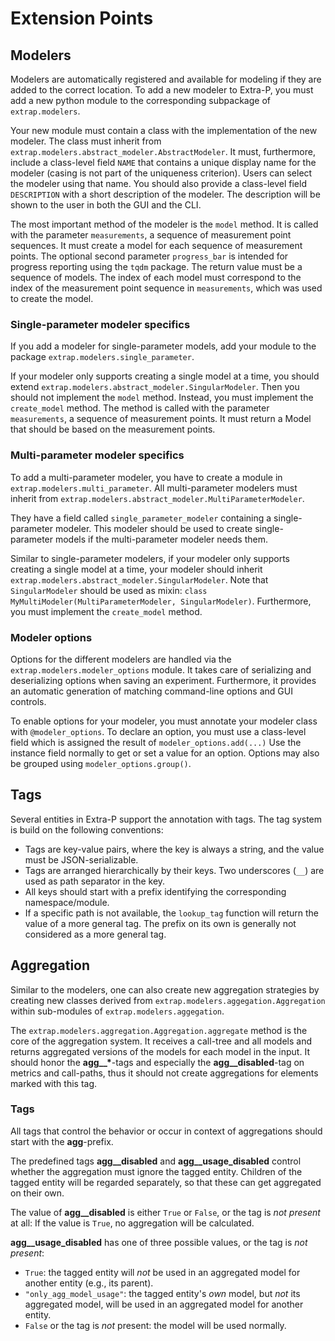 Extension Points
================

Modelers
--------

Modelers are automatically registered and available for modeling if they are added to the correct location.
To add a new modeler to Extra-P,  you must add a new python module to the corresponding subpackage of `extrap.modelers`. 

Your new module must contain a class with the implementation of the new modeler. The class must inherit
from `extrap.modelers.abstract_modeler.AbstractModeler`. It must, furthermore, include a class-level field `NAME` that
contains a unique display name for the modeler (casing is not part of the uniqueness criterion). Users can select the
modeler using that name. You should also provide a class-level field `DESCRIPTION` with a short description of the
modeler. The description will be shown to the user in both the GUI and the CLI.

The most important method of the modeler is the `model` method. It is called with the parameter `measurements`, a
sequence of measurement point sequences. It must create a model for each sequence of measurement points. The optional
second parameter `progress_bar` is intended for progress reporting using the `tqdm` package. The return value must be a
sequence of models. The index of each model must correspond to the index of the measurement point sequence
in `measurements`, which was used to create the model.

### Single-parameter modeler specifics

If you add a modeler for single-parameter models, add your module to the package `extrap.modelers.single_parameter`.

If your modeler only supports creating a single model at a time, you should extend `extrap.modelers.abstract_modeler.SingularModeler`.
Then you should not implement the `model` method. Instead, you must implement the `create_model` method.
The method is called with the parameter `measurements`, a sequence of measurement points. 
It must return a Model that should be based on the measurement points.

### Multi-parameter modeler specifics

To add a multi-parameter modeler, you have to create a module in `extrap.modelers.multi_parameter`.
All multi-parameter modelers must inherit from `extrap.modelers.abstract_modeler.MultiParameterModeler`.

They have a field called `single_parameter_modeler` containing a single-parameter modeler. 
This modeler should be used to create single-parameter models if the multi-parameter modeler needs them. 

Similar to single-parameter modelers, if your modeler only supports creating a single model at a time, 
your modeler should inherit `extrap.modelers.abstract_modeler.SingularModeler`. 
Note that `SingularModeler` should be used as mixin: `class MyMultiModeler(MultiParameterModeler, SingularModeler)`.
Furthermore, you must implement the `create_model` method.

### Modeler options

Options for the different modelers are handled via the `extrap.modelers.modeler_options` module.
It takes care of serializing and deserializing options when saving an experiment.
Furthermore, it provides an automatic generation of matching command-line options and GUI controls.

To enable options for your modeler, you must annotate your modeler class with `@modeler_options`.
To declare an option, you must use a class-level field which is assigned the result of `modeler_options.add(...)`
Use the instance field normally to get or set a value for an option.
Options may also be grouped using `modeler_options.group()`.

Tags
----

Several entities in Extra-P support the annotation with tags. The tag system is build on the following conventions:

* Tags are key-value pairs, where the key is always a string, and the value must be JSON-serializable.
* Tags are arranged hierarchically by their keys. Two underscores (`__`) are used as path separator in the key. 
* All keys should start with a prefix identifying the corresponding namespace/module.
* If a specific path is not available, the `lookup_tag` function will return the value of a more general tag. 
  The prefix on its own is generally not considered as a more general tag.
  

Aggregation
-----------

Similar to the modelers, one can also create new aggregation strategies by creating new classes derived from 
`extrap.modelers.aggegation.Aggregation` within sub-modules of `extrap.modelers.aggegation`.

The `extrap.modelers.aggregation.Aggregation.aggregate` method is the core of the aggregation system. 
It receives a call-tree and all models and returns aggregated versions of the models for each model in the input.
It should honor the <b>agg__*</b>-tags and especially the **agg__disabled**-tag on 
metrics and call-paths, thus it should not create aggregations for elements marked with this tag.

### Tags
All tags that control the behavior or occur in context of aggregations should start with the __agg__-prefix.

The predefined tags **agg__disabled** and **agg__usage_disabled** control whether the aggregation must ignore the 
tagged entity. Children of the tagged entity will be regarded separately, so that these can get aggregated on their own.

The value of **agg__disabled** is either `True` or `False`, or the tag is _not present_ at all:
If the value is `True`, no aggregation will be calculated.

**agg__usage_disabled** has one of three possible values, or the tag is _not present_:

* `True`: the tagged entity will _not_ be used in an aggregated model for another entity (e.g., its parent).
* `"only_agg_model_usage"`: the tagged entity's _own_ model, but _not_ its aggregated model, 
  will be used in an aggregated model for another entity.
* `False` or the tag is _not_ present: the model will be used normally.  